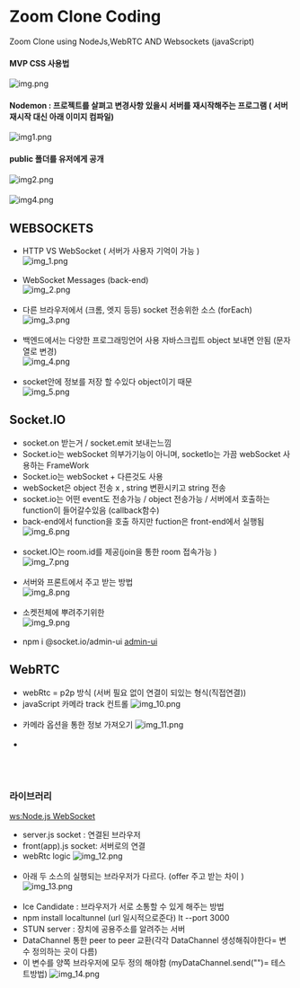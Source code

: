 # Zoom Clone Coding

Zoom Clone using NodeJs,WebRTC AND Websockets (javaScript)

#### MVP CSS 사용법

![img.png](img.png)

#### Nodemon : 프로젝트를 살펴고 변경사항 있을시 서버를 재시작해주는 프로그램 ( 서버 재시작 대신 아래 이미지 컴파일)

![img1.png](img1.png)

#### public 폴더를 유저에게 공개

![img2.png](img3.png)

####          

![img4.png](img2.png)

## WEBSOCKETS

- HTTP VS WebSocket ( 서버가 사용자 기억이 가능 ) <br/>
  ![img_1.png](img_1.png) <br/><br/>
- WebSocket Messages (back-end) <br/>
  ![img_2.png](img_2.png) <br/><br/>
- 다른 브라우저에서 (크롬, 엣지 등등) socket 전송위한 소스 (forEach)<br/>
  ![img_3.png](img_3.png) <br/><br/>
- 백엔드에서는 다양한 프로그래밍언어 사용 자바스크립트 object 보내면 안됨 (문자열로 변경)   <br/>
  ![img_4.png](img_4.png) <br/><br/>
- socket안에 정보를 저장 할 수있다 object이기 때문 <br/>
  ![img_5.png](img_5.png)

## Socket.IO

- socket.on 받는거 / socket.emit 보내는느낌
- Socket.io는 webSocket 의부가기능이 아니며, socketIo는 가끔 webSocket 사용하는 FrameWork
- Socket.io는 webSocket + 다른것도 사용
- webSocket은 object 전송 x , string 변환시키고 string 전송
- socket.io는 어떤 event도 전송가능 / object 전송가능 / 서버에서 호출하는 function이 들어갈수있음 (callback함수)
- back-end에서 function을 호출 하지만 fuction은 front-end에서 실행됨 <br/>
  ![img_6.png](img_6.png) <br/><br/>
- socket.IO는 room.id를 제공(join을 통한 room 접속가능 ) <br/>
  ![img_7.png](img_7.png) <br/><br/>
- 서버와 프론트에서 주고 받는 방법 <br/>
  ![img_8.png](img_8.png) <br/><br/>
- 소켓전체에 뿌려주기위한 <br/>
  ![img_9.png](img_9.png) <br/><br/>
- npm i @socket.io/admin-ui [admin-ui](https://admin.socket.io) <br/>

## WebRTC

- webRtc = p2p 방식 (서버 필요 없이 연결이 되있는 형식(직접연결))
- javaScript 카메라 track 컨트롤
  ![img_10.png](img_10.png) <br/><br/>
- 카메라 옵션을 통한 정보 가져오기
  ![img_11.png](img_11.png) <br/><br/>
-

<br/><br/>

### 라이브러리

[ws:Node.js WebSocket](https://www.npmjs.com/package/ws) <br/>

- server.js socket : 연결된 브라우저
- front(app).js socket:  서버로의 연결
- webRtc logic 
![img_12.png](img_12.png) <br/><br/>
- 아래 두 소스의 실행되는 브라우저가 다르다. (offer 주고 받는 차이 )
![img_13.png](img_13.png) <br/><br/>
- Ice Candidate : 브라우저가 서로 소통할 수 있게 해주는 방법
- npm install localtunnel (url 일시적으로준다) lt --port 3000
- STUN server : 장치에 공용주소를 알려주는 서버
- DataChannel 통한 peer to peer 교환(각각 DataChannel 생성해줘야한다= 변수 정의하는 곳이 다름)
- 이 변수를 양쪽 브라우저에 모두 정의 해야함  (myDataChannel.send("")= 테스트방법)
![img_14.png](img_14.png)

[comment]: <> (https://nomadcoders.co/noom/lectures/3077)

